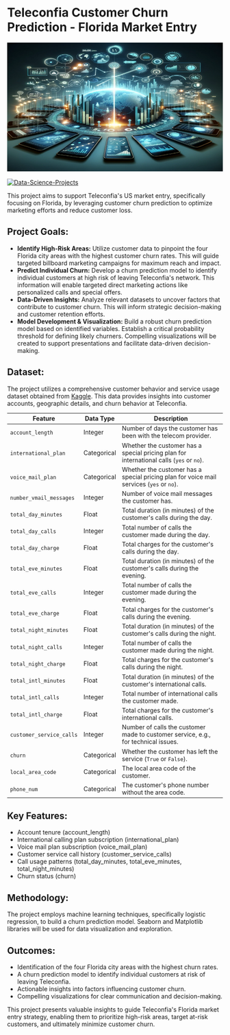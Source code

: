 # **Teleconfia Customer Churn Prediction - Florida Market Entry**

<img src="./images/churn.png" alt="Alt-Text" width="100%" height="300px" />

[![Data-Science-Projects](https://img.shields.io/badge/Data_Science_Projects-GitHub_Page-%2300BFFF.svg)](https://jenst1234.github.io)

This project aims to support Teleconfia's US market entry, specifically focusing on Florida, by leveraging customer churn prediction to optimize marketing efforts and reduce customer loss.

## **Project Goals:**

- **Identify High-Risk Areas:** Utilize customer data to pinpoint the four Florida city areas with the highest customer churn rates. This will guide targeted billboard marketing campaigns for maximum reach and impact.
- **Predict Individual Churn:** Develop a churn prediction model to identify individual customers at high risk of leaving Teleconfia's network. This information will enable targeted direct marketing actions like personalized calls and special offers.
- **Data-Driven Insights:** Analyze relevant datasets to uncover factors that contribute to customer churn. This will inform strategic decision-making and customer retention efforts.
- **Model Development & Visualization:** Build a robust churn prediction model based on identified variables. Establish a critical probability threshold for defining likely churners. Compelling visualizations will be created to support presentations and facilitate data-driven decision-making.

## **Dataset:**

The project utilizes a comprehensive customer behavior and service usage dataset obtained from [Kaggle](https://www.kaggle.com/datasets/blastchar/telco-customer-churn). This data provides insights into customer accounts, geographic details, and churn behavior at Teleconfia.

| Feature                    | Data Type   | Description |
|----------------------------|-------------|-------------|
| `account_length`           | Integer     | Number of days the customer has been with the telecom provider. |
| `international_plan`       | Categorical | Whether the customer has a special pricing plan for international calls (`yes` or `no`). |
| `voice_mail_plan`          | Categorical | Whether the customer has a special pricing plan for voice mail services (`yes` or `no`). |
| `number_vmail_messages`    | Integer     | Number of voice mail messages the customer has. |
| `total_day_minutes`        | Float       | Total duration (in minutes) of the customer's calls during the day. |
| `total_day_calls`          | Integer     | Total number of calls the customer made during the day. |
| `total_day_charge`         | Float       | Total charges for the customer's calls during the day. |
| `total_eve_minutes`        | Float       | Total duration (in minutes) of the customer's calls during the evening. |
| `total_eve_calls`          | Integer     | Total number of calls the customer made during the evening. |
| `total_eve_charge`         | Float       | Total charges for the customer's calls during the evening. |
| `total_night_minutes`      | Float       | Total duration (in minutes) of the customer's calls during the night. |
| `total_night_calls`        | Integer     | Total number of calls the customer made during the night. |
| `total_night_charge`       | Float       | Total charges for the customer's calls during the night. |
| `total_intl_minutes`       | Float       | Total duration (in minutes) of the customer's international calls. |
| `total_intl_calls`         | Integer     | Total number of international calls the customer made. |
| `total_intl_charge`        | Float       | Total charges for the customer's international calls. |
| `customer_service_calls`   | Integer     | Number of calls the customer made to customer service, e.g., for technical issues. |
| `churn`                    | Categorical | Whether the customer has left the service (`True` or `False`). |
| `local_area_code`          | Categorical | The local area code of the customer. |
| `phone_num`                | Categorical | The customer's phone number without the area code. |

## **Key Features:**

- Account tenure (account_length)
- International calling plan subscription (international_plan)
- Voice mail plan subscription (voice_mail_plan)
- Customer service call history (customer_service_calls)
- Call usage patterns (total_day_minutes, total_eve_minutes, total_night_minutes)
- Churn status (churn)

## **Methodology:**

The project employs machine learning techniques, specifically logistic regression, to build a churn prediction model. Seaborn and Matplotlib libraries will be used for data visualization and exploration.

## **Outcomes:**

- Identification of the four Florida city areas with the highest churn rates.
- A churn prediction model to identify individual customers at risk of leaving Teleconfia.
- Actionable insights into factors influencing customer churn.
- Compelling visualizations for clear communication and decision-making.

This project presents valuable insights to guide Teleconfia's Florida market entry strategy, enabling them to prioritize high-risk areas, target at-risk customers, and ultimately minimize customer churn.
